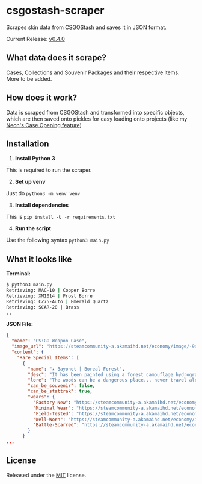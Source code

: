 
# csgostash-scraper
Scrapes skin data from [CSGOStash](https://csgostash.com/) and saves it in JSON format.

Current Release: [v0.4.0](https://github.com/supr3meofficial/csgostash-scraper/releases/tag/v0.4.0)

What data does it scrape?
--
Cases, Collections and Souvenir Packages and their respective items. \
More to be added.

How does it work?
--
Data is scraped from CSGOStash and transformed into specific objects, which are then saved onto pickles for easy loading onto projects (like my [Neon's Case Opening feature](https://github.com/supr3meofficial/neon/blob/V3-develop/cogs/caseopening.py))

Installation
--
1. **Install Python 3**

This is required to run the scraper.

2. **Set up venv**

Just do `python3 -m venv venv`

3. **Install dependencies**

This is `pip install -U -r requirements.txt`

4. **Run the script**

Use the following syntax `python3 main.py`


What it looks like
--
**Terminal:**
```sh
$ python3 main.py
Retrieving: MAC-10 | Copper Borre
Retrieving: XM1014 | Frost Borre
Retrieving: CZ75-Auto | Emerald Quartz
Retrieving: SCAR-20 | Brass
..
```
**JSON File:**
```json
{
  "name": "CS:GO Weapon Case",
  "image_url": "https://steamcommunity-a.akamaihd.net/economy/image/-9a81dlWLwJ2UUGcVs_nsVtzdOEdtWwKGZZLQHTxDZ7I56KU0Zwwo4NUX4oFJZEHLbXU5A1PIYQNqhpOSV-fRPasw8rsRVx4MwFo5_T3eAQ3i6DMIW0X7ojiwoHax6egMOKGxj4G68Nz3-jCp4itjFWx-ktqfSmtcwqVx6sT/256fx256f",
  "content": {
    "Rare Special Items": [
      {
        "name": "★ Bayonet | Boreal Forest",
        "desc": "It has been painted using a forest camouflage hydrographic.",
        "lore": "The woods can be a dangerous place... never travel alone",
        "can_be_souvenir": false,
        "can_be_stattrak": true,
        "wears": {
          "Factory New": "https://steamcommunity-a.akamaihd.net/economy/image/-9a81dlWLwJ2UUGcVs_nsVtzdOEdtWwKGZZLQHTxDZ7I56KU0Zwwo4NUX4oFJZEHLbXH5ApeO4YmlhxYQknCRvCo04DEVlxkKgpotLu8JAllx8zAaAJE486zh5S0lfjmNrrdqWdY781lteXA54vwxgCxqBE6Nzv0IIbBdQU6ZAuC-Vm6wu68hMe46MzIzCE26SQk7S3YzECpwUYbTEk7wBI/512fx384f",
          "Minimal Wear": "https://steamcommunity-a.akamaihd.net/economy/image/-9a81dlWLwJ2UUGcVs_nsVtzdOEdtWwKGZZLQHTxDZ7I56KU0Zwwo4NUX4oFJZEHLbXH5ApeO4YmlhxYQknCRvCo04DEVlxkKgpotLu8JAllx8zAaAJE486zh5S0lfjmNrrdqWdY781lteXA54vwxgCxqBE6Nzv0IIbBdQU6ZAuC-Vm6wu68hMe46MzIzCE26SQk7S3YzECpwUYbTEk7wBI/512fx384f",
          "Field-Tested": "https://steamcommunity-a.akamaihd.net/economy/image/-9a81dlWLwJ2UUGcVs_nsVtzdOEdtWwKGZZLQHTxDZ7I56KU0Zwwo4NUX4oFJZEHLbXH5ApeO4YmlhxYQknCRvCo04DEVlxkKgpotLu8JAllx8zAaAJE486zh5S0lfjmNrrdqWZU7Mxkh9bN9J7yjRrl_kFrYGjxcNOWewQ3MAmE-FG2yOe7gpW0uZyam3A2siVw7S6MzR3in1gSOUa5wz9E/512fx384f",
          "Well-Worn": "https://steamcommunity-a.akamaihd.net/economy/image/-9a81dlWLwJ2UUGcVs_nsVtzdOEdtWwKGZZLQHTxDZ7I56KU0Zwwo4NUX4oFJZEHLbXH5ApeO4YmlhxYQknCRvCo04DEVlxkKgpotLu8JAllx8zAaAJE486zh5S0lfjmNrrdqWZU7Mxkh9bN9J7yjRrl_kFrYGjxcNOWewQ3MAmE-FG2yOe7gpW0uZyam3A2siVw7S6MzR3in1gSOUa5wz9E/512fx384f",
          "Battle-Scarred": "https://steamcommunity-a.akamaihd.net/economy/image/-9a81dlWLwJ2UUGcVs_nsVtzdOEdtWwKGZZLQHTxDZ7I56KU0Zwwo4NUX4oFJZEHLbXH5ApeO4YmlhxYQknCRvCo04DEVlxkKgpotLu8JAllx8zAaAJE486zh5S0lfjmNrrdqWNU6dNoteXA54vwxgDhrxJtMGj7II7GcVI5MgqE-gDsyObng5W_vM-bmyFi6CkitnbayRKpwUYbBWXvKcI/512fx384f"
        }
      } 
...
```

License
--
Released under the [MIT](LICENSE) license.

